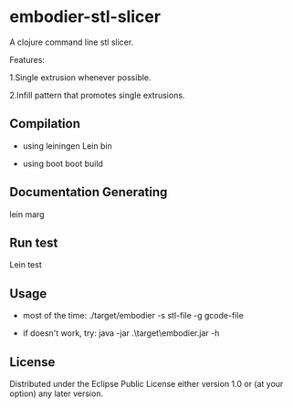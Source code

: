 # embodier-stl-slicer

A clojure command line stl slicer.

Features:

  1.Single extrusion whenever possible.

  2.Infill pattern that promotes single extrusions.

## Compilation

* using leiningen
Lein bin

* using boot
boot build

## Documentation Generating

lein marg

## Run test

Lein test

## Usage

* most of the time:
./target/embodier -s stl-file -g gcode-file

* if doesn't work, try:
java -jar .\target\embodier.jar -h

## License

Distributed under the Eclipse Public License either version 1.0 or (at
your option) any later version.
